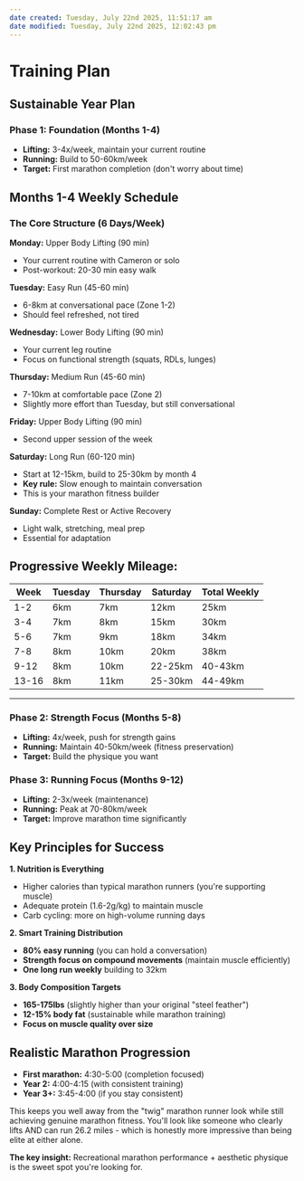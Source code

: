 ```yaml
---
date created: Tuesday, July 22nd 2025, 11:51:17 am
date modified: Tuesday, July 22nd 2025, 12:02:43 pm
---
```


# Training Plan

## Sustainable Year Plan

### Phase 1: Foundation (Months 1-4)
- **Lifting:** 3-4x/week, maintain your current routine
- **Running:** Build to 50-60km/week
- **Target:** First marathon completion (don't worry about time)
## Months 1-4 Weekly Schedule

### **The Core Structure (6 Days/Week)**

**Monday:** Upper Body Lifting (90 min)
- Your current routine with Cameron or solo
- Post-workout: 20-30 min easy walk

**Tuesday:** Easy Run (45-60 min)
- 6-8km at conversational pace (Zone 1-2)
- Should feel refreshed, not tired

**Wednesday:** Lower Body Lifting (90 min)
- Your current leg routine
- Focus on functional strength (squats, RDLs, lunges)

**Thursday:** Medium Run (45-60 min)
- 7-10km at comfortable pace (Zone 2)
- Slightly more effort than Tuesday, but still conversational

**Friday:** Upper Body Lifting (90 min)
- Second upper session of the week

**Saturday:** Long Run (60-120 min)
- Start at 12-15km, build to 25-30km by month 4
- **Key rule:** Slow enough to maintain conversation
- This is your marathon fitness builder

**Sunday:** Complete Rest or Active Recovery
- Light walk, stretching, meal prep
- Essential for adaptation

## Progressive Weekly Mileage:

| Week  | Tuesday | Thursday | Saturday | Total Weekly |
| ----- | ------- | -------- | -------- | ------------ |
| 1-2   | 6km     | 7km      | 12km     | 25km         |
| 3-4   | 7km     | 8km      | 15km     | 30km         |
| 5-6   | 7km     | 9km      | 18km     | 34km         |
| 7-8   | 8km     | 10km     | 20km     | 38km         |
| 9-12  | 8km     | 10km     | 22-25km  | 40-43km      |
| 13-16 | 8km     | 11km     | 25-30km  | 44-49km      |
***
### Phase 2: Strength Focus (Months 5-8)
- **Lifting:** 4x/week, push for strength gains
- **Running:** Maintain 40-50km/week (fitness preservation)
- **Target:** Build the physique you want

### Phase 3: Running Focus (Months 9-12)
- **Lifting:** 2-3x/week (maintenance)
- **Running:** Peak at 70-80km/week
- **Target:** Improve marathon time significantly

## Key Principles for Success

**1. Nutrition is Everything**
- Higher calories than typical marathon runners (you're supporting muscle)
- Adequate protein (1.6-2g/kg) to maintain muscle
- Carb cycling: more on high-volume running days

**2. Smart Training Distribution**
- **80% easy running** (you can hold a conversation)
- **Strength focus on compound movements** (maintain muscle efficiently)
- **One long run weekly** building to 32km

**3. Body Composition Targets**
- **165-175lbs** (slightly higher than your original "steel feather")
- **12-15% body fat** (sustainable while marathon training)
- **Focus on muscle quality over size**

## Realistic Marathon Progression
- **First marathon:** 4:30-5:00 (completion focused)
- **Year 2:** 4:00-4:15 (with consistent training)
- **Year 3+:** 3:45-4:00 (if you stay consistent)

This keeps you well away from the "twig" marathon runner look while still achieving genuine marathon fitness. You'll look like someone who clearly lifts AND can run 26.2 miles - which is honestly more impressive than being elite at either alone.

**The key insight:** Recreational marathon performance + aesthetic physique is the sweet spot you're looking for.